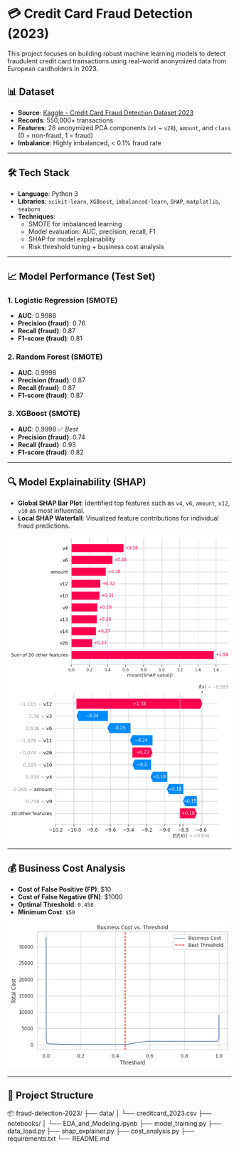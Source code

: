 # 💳 Credit Card Fraud Detection (2023)

This project focuses on building robust machine learning models to detect fraudulent credit card transactions using real-world anonymized data from European cardholders in 2023.

## 📊 Dataset

- **Source**: [Kaggle - Credit Card Fraud Detection Dataset 2023](https://www.kaggle.com/datasets/nelgiriyewithana/credit-card-fraud-detection-dataset-2023)
- **Records**: 550,000+ transactions
- **Features**: 28 anonymized PCA components (`v1` ~ `v28`), `amount`, and `class` (0 = non-fraud, 1 = fraud)
- **Imbalance**: Highly imbalanced, < 0.1% fraud rate

---

## 🛠️ Tech Stack

- **Language**: Python 3
- **Libraries**: `scikit-learn`, `XGBoost`, `imbalanced-learn`, `SHAP`, `matplotlib`, `seaborn`
- **Techniques**:
  - SMOTE for imbalanced learning
  - Model evaluation: AUC, precision, recall, F1
  - SHAP for model explainability
  - Risk threshold tuning + business cost analysis

---

## 📈 Model Performance (Test Set)

### 1. Logistic Regression (SMOTE)
- **AUC**: 0.9986
- **Precision (fraud)**: 0.76
- **Recall (fraud)**: 0.87
- **F1-score (fraud)**: 0.81

### 2. Random Forest (SMOTE)
- **AUC**: 0.9998
- **Precision (fraud)**: 0.87
- **Recall (fraud)**: 0.87
- **F1-score (fraud)**: 0.87

### 3. XGBoost (SMOTE)
- **AUC**: 0.9998 ✅ *Best*
- **Precision (fraud)**: 0.74
- **Recall (fraud)**: 0.93
- **F1-score (fraud)**: 0.82

---

## 🔍 Model Explainability (SHAP)

- **Global SHAP Bar Plot**: Identified top features such as `v4`, `v6`, `amount`, `v12`, `v10` as most influential.
- **Local SHAP Waterfall**: Visualized feature contributions for individual fraud predictions.

<p align="center">
  <img src="assets/SHAP_Bar_Plot.png" alt="SHAP Bar Plot" width="500"/>
  <br/>
  <img src="assets/shap_waterfall.png" alt="SHAP Waterfall" width="500"/>
</p>

---

## 💰 Business Cost Analysis

- **Cost of False Positive (FP)**: $10
- **Cost of False Negative (FN)**: $1000
- **Optimal Threshold**: `0.458`
- **Minimum Cost**: `$50`

<p align="center">
  <img src="assets/business_cost_curve.png" alt="Business Cost Curve" width="500"/>
</p>

---

## 📁 Project Structure

📦 fraud-detection-2023/
├── data/
│   └── creditcard_2023.csv
├── notebooks/
│   └── EDA_and_Modeling.ipynb
├── model_training.py
├── data_load.py
├── shap_explainer.py
├── cost_analysis.py
├── requirements.txt
└── README.md
